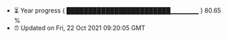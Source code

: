 - ⏳ Year progress { ████████████████████████▁▁▁▁▁▁ } 80.65 %
- ⏰ Updated on Fri, 22 Oct 2021 09:20:05 GMT

